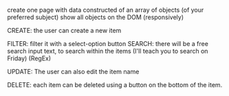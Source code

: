 create one page with data constructed of an array of objects (of your preferred subject)
show all objects on the DOM (responsively)

CREATE: the user can create a new item

FILTER: filter it with a select-option button
    SEARCH: there will be a free search input text, to search within the items (I'll teach you to search on Friday) (RegEx)

UPDATE: The user can also edit the item name

DELETE: each item can be deleted using a button on the bottom of the item.